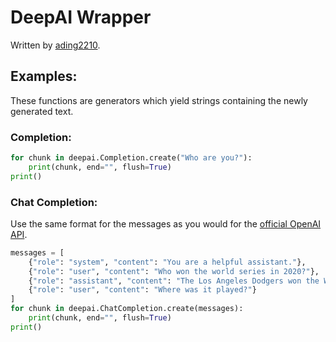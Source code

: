 # DeepAI Wrapper
Written by [ading2210](https://github.com/ading2210/).

## Examples:
These functions are generators which yield strings containing the newly generated text.

### Completion:
```python
for chunk in deepai.Completion.create("Who are you?"):
    print(chunk, end="", flush=True)
print()
```

### Chat Completion:
Use the same format for the messages as you would for the [official OpenAI API](https://platform.openai.com/docs/guides/chat/introduction).
```python
messages = [
    {"role": "system", "content": "You are a helpful assistant."},
    {"role": "user", "content": "Who won the world series in 2020?"},
    {"role": "assistant", "content": "The Los Angeles Dodgers won the World Series in 2020."},
    {"role": "user", "content": "Where was it played?"}
]
for chunk in deepai.ChatCompletion.create(messages):
    print(chunk, end="", flush=True)
print()
```